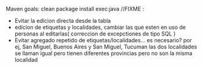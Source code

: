 Maven goals: clean package install exec:java
//FIXME :
 - Evitar la edicion directa desde la tabla
 - edicion de etiquetas y localidades, cambiar las que esten en uso  de personas al editarlas( correccion de excepctiones de tipo SQL )
 - Evitar agregado repetido de etiquetas/localidades... es necesario?
 por ej, San Miguel, Buenos Aires y San Miguel, Tucuman las dos localidades se llaman igual pero tienen diferentes provincias pero no son la misma localidad






